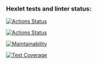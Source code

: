 ### Hexlet tests and linter status:
[![Actions Status](https://github.com/juliaovod/frontend-project-lvl2/workflows/hexlet-check/badge.svg)](https://github.com/juliaovod/frontend-project-lvl2/actions)

[![Actions Status](https://github.com/juliaovod/frontend-project-lvl2/actions/workflows/nodejs.yml/badge.svg)](https://github.com/juliaovod/frontend-project-lvl2/actions)

[![Maintainability](https://api.codeclimate.com/v1/badges/93f5dc8cf8fef23501fe/maintainability)](https://codeclimate.com/github/juliaovod/frontend-project-lvl2/maintainability)

[![Test Coverage](https://api.codeclimate.com/v1/badges/93f5dc8cf8fef23501fe/test_coverage)](https://codeclimate.com/github/juliaovod/frontend-project-lvl2/test_coverage)
